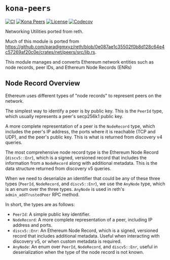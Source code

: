 # `kona-peers`

<a href="https://github.com/op-rs/kona/actions/workflows/rust_ci.yaml"><img src="https://github.com/op-rs/kona/actions/workflows/rust_ci.yaml/badge.svg?label=ci" alt="CI"></a>
<a href="https://crates.io/crates/kona-peers"><img src="https://img.shields.io/crates/v/kona-peers.svg?label=kona-peers&labelColor=2a2f35" alt="Kona Peers"></a>
<a href="https://github.com/op-rs/kona/blob/main/LICENSE.md"><img src="https://img.shields.io/badge/License-MIT-d1d1f6.svg?label=license&labelColor=2a2f35" alt="License"></a>
<a href="https://img.shields.io/codecov/c/github/op-rs/kona"><img src="https://img.shields.io/codecov/c/github/op-rs/kona" alt="Codecov"></a>

Networking Utilities ported from reth.

Much of this module is ported from
<https://github.com/paradigmxyz/reth/blob/0e087ae1c35502f0b8d128c64e4c57269af20c0e/crates/net/peers/src/lib.rs>.

This module manages and converts Ethereum network entities such as node records, peer IDs, and
Ethereum Node Records (ENRs)

## Node Record Overview

Ethereum uses different types of "node records" to represent peers on the network.

The simplest way to identify a peer is by public key. This is the `PeerId` type, which usually
represents a peer's secp256k1 public key.

A more complete representation of a peer is the `NodeRecord` type, which includes the peer's
IP address, the ports where it is reachable (TCP and UDP), and the peer's public key. This is
what is returned from discovery v4 queries.

The most comprehensive node record type is the Ethereum Node Record (`discv5::Enr`), which is
a signed, versioned record that includes the information from a `NodeRecord` along with
additional metadata. This is the data structure returned from discovery v5 queries.

When we need to deserialize an identifier that could be any of these three types (`PeerId`,
`NodeRecord`, and `discv5::Enr`), we use the `AnyNode` type, which is an enum over the
three types. `AnyNode` is used in reth's `admin_addTrustedPeer` RPC method.

In short, the types are as follows:
- `PeerId`: A simple public key identifier.
- `NodeRecord`: A more complete representation of a peer, including IP address and ports.
- `discv5::Enr`: An Ethereum Node Record, which is a signed, versioned record that includes
  additional metadata. Useful when interacting with discovery v5, or when custom metadata is
  required.
- `AnyNode`: An enum over `PeerId`, `NodeRecord`, and `discv5::Enr`, useful in
  deserialization when the type of the node record is not known.